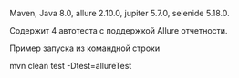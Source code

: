 Maven,
Java 8.0,
allure 2.10.0, 
jupiter 5.7.0, 
selenide 5.18.0.

Содержит 4 автотеста с поддержкой Allure отчетности.

Пример запуска из командной строки 

mvn clean test -Dtest=allureTest

